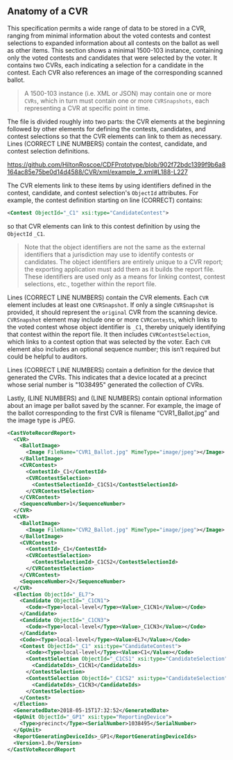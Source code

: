 ## Anatomy of a CVR

This specification permits a wide range of data to be stored in a CVR, ranging from minimal information about the voted contests and contest selections to expanded information about all contests on the ballot as well as other items. This section shows a minimal 1500-103 instance, containing only the voted contests and candidates that were selected by the voter. It contains two CVRs, each indicating a selection for a candidate in the contest. Each CVR also references an image of the corresponding scanned ballot.

> A 1500-103 instance (i.e. XML or JSON) may contain one or more `CVRs`, which in turn must contain one or more `CVRSnapshots`, each representing a CVR at specific point in time.

The file is divided roughly into two parts: the CVR elements at the beginning followed by other elements for defining the contests, candidates, and contest selections so that the CVR elements can link to them as necessary. Lines (CORRECT LINE NUMBERS) contain the contest, candidate, and contest selection definitions.

https://github.com/HiltonRoscoe/CDFPrototype/blob/902f72bdc1399f9b6a8164ac85e75be0d14d4588/CVR/xml/example_2.xml#L188-L227

 The CVR elements link to these items by using identifiers defined in the contest, candidate, and contest selection's `ObjectId` attributes. For example, the contest definition starting on line (CORRECT) contains:

```xml
<Contest ObjectId="_C1" xsi:type="CandidateContest">
```
so that CVR elements can link to this contest definition by using the `ObjectId` `_C1`.  

> Note that the object identifiers are not the same as the external identifiers that a jurisdiction may use to identify contests or candidates. The object identifiers are entirely unique to a CVR report; the exporting application must add them as it builds the report file. These identifiers are used only as a means for linking contest, contest selections, etc., together within the report file.

Lines (CORRECT LINE NUMBERS) contain the CVR elements. Each `CVR` element includes at least one `CVRSnapshot`. If only a single `CVRSnapshot` is provided, it should represent the `original` CVR from the scanning device.
`CVRSnapshot` element may include one or more `CVRContests`, which links to the voted contest whose object identifier is `_C1`, thereby uniquely identifying that contest within the report file. It then includes `CVRContestSelection`, which links to a contest option that was selected by the voter.  Each `CVR` element also includes an optional sequence number; this isn’t required but could be helpful to auditors.

Lines (CORRECT LINE NUMBERS) contain a definition for the device that generated the CVRs. This indicates that a device located at a precinct whose serial number is "1038495" generated the collection of CVRs.

Lastly, (LINE NUMBERS) and (LINE NUMBERS) contain optional information about an image per ballot saved by the scanner. For example, the image of the ballot corresponding to the first CVR is filename “CVR1_Ballot.jpg” and the image type is JPEG. 

```xml
<CastVoteRecordReport>
  <CVR>
    <BallotImage>
      <Image FileName="CVR1_Ballot.jpg" MimeType="image/jpeg"></Image>
    </BallotImage>
    <CVRContest>
      <ContestId>_C1</ContestId>
      <CVRContestSelection>
        <ContestSelectionId>_C1CS1</ContestSelectionId>
      </CVRContestSelection>
    </CVRContest>
    <SequenceNumber>1</SequenceNumber>
  </CVR>
  <CVR>
    <BallotImage>
      <Image FileName="CVR2_Ballot.jpg" MimeType="image/jpeg"></Image>
    </BallotImage>
    <CVRContest>
      <ContestId>_C1</ContestId>
      <CVRContestSelection>
        <ContestSelectionId>_C1CS2</ContestSelectionId>
      </CVRContestSelection>
    </CVRContest>
    <SequenceNumber>2</SequenceNumber>
  </CVR>
  <Election ObjectId="_EL7">
    <Candidate ObjectId="_C1CN1">
      <Code><Type>local-level</Type><Value>_C1CN1</Value></Code>
    </Candidate>
    <Candidate ObjectId="_C1CN3">
      <Code><Type>local-level</Type><Value>_C1CN3</Value></Code>
    </Candidate>
    <Code><Type>local-level</Type><Value>EL7</Value></Code>
    <Contest ObjectId="_C1" xsi:type="CandidateContest">
      <Code><Type>local-level</Type><Value>C1</Value></Code>
      <ContestSelection ObjectId="_C1CS1" xsi:type="CandidateSelection">
        <CandidateIds>_C1CN1</CandidateIds>
      </ContestSelection>
      <ContestSelection ObjectId="_C1CS2" xsi:type="CandidateSelection">
        <CandidateIds>_C1CN3</CandidateIds>
      </ContestSelection>
    </Contest>
  </Election>
  <GeneratedDate>2018-05-15T17:32:52</GeneratedDate>
  <GpUnit ObjectId="_GP1" xsi:type="ReportingDevice">
    <Type>precinct</Type><SerialNumber>1038495</SerialNumber>
  </GpUnit>
  <ReportGeneratingDeviceIds>_GP1</ReportGeneratingDeviceIds>
  <Version>1.0</Version>
</CastVoteRecordReport
```
